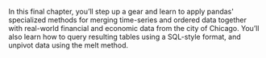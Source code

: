 In this final chapter, you’ll step up a gear and learn to apply pandas' specialized methods for merging time-series and ordered data together with real-world financial and economic data from the city of Chicago. 
You’ll also learn how to query resulting tables using a SQL-style format, and unpivot data using the melt method.

